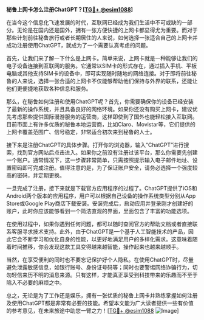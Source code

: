 **秘鲁上网卡怎么注册ChatGPT？[[TG💪+ @esim1088](https://t.me/s/esim1088)]**

在当今这个信息化飞速发展的时代，互联网已经成为我们生活中不可或缺的一部分。无论是在国内还是国外，拥有一张方便快捷的上网卡都显得尤为重要。而对于那些计划前往秘鲁旅行或者长期居住的人来说，如何选择一张适合自己的上网卡并成功注册使用ChatGPT，就成为了一个需要认真考虑的问题。

首先，让我们来了解一下什么是上网卡。简单来说，上网卡就是一种能够让我们的电子设备连接到互联网的服务。它通常以SIM卡的形式存在，通过插入手机、平板电脑或其他支持SIM卡的设备中，即可实现随时随地的网络连接。对于即将前往秘鲁的人来说，选择一张合适的上网卡不仅能够帮助他们保持与外界的联系，还能让他们更便捷地获取各种信息和服务。

那么，在秘鲁如何注册和使用ChatGPT呢？首先，你需要确保你的设备已经安装了最新的操作系统，并且具备良好的网络环境。如果你还没有购买上网卡，建议优先考虑那些提供国际漫游服务的运营商，这样即使到了国外也能轻松接入互联网。目前市面上有许多优质的秘鲁本地运营商，比如Claro、Movistar等，它们提供的上网卡覆盖范围广、信号稳定，非常适合初次来到秘鲁的人士。

接下来是注册ChatGPT的具体步骤。打开你的浏览器，输入“ChatGPT”进行搜索，找到官方网站后点击进入。如果你之前没有注册过该平台，那么你需要先创建一个账户。通常情况下，这一步骤非常简单，只需按照提示输入电子邮件地址、设置密码即可完成注册。值得注意的是，为了保证账户安全，请务必选择一个强度较高的密码，并定期更换。

一旦完成了注册，接下来就是下载官方应用程序的过程了。ChatGPT提供了iOS和Android两个版本的应用程序，用户可以根据自己设备的操作系统类型分别从App Store或Google Play商店下载安装。安装完成后，启动应用并登录刚才创建好的账户，此时你应该能够看到一个简洁直观的界面，里面包含了丰富的功能选项。

在使用过程中，如果你遇到任何问题，都可以随时查阅官方的帮助文档或者直接联系客服寻求技术支持。此外，由于ChatGPT是一个基于人工智能技术的产品，因此它会不断学习和优化自身的性能，以更好地满足用户的多样化需求。这意味着随着时间推移，你会发现这款工具变得越来越智能，操作起来也越来越顺手。

当然，在享受便利的同时也不要忘记保护好个人隐私。在使用ChatGPT时，尽量避免泄露敏感信息，如银行账号、身份证号码等；同时也要警惕网络诈骗行为，切勿轻信来历不明的消息来源。只有这样，才能真正享受到科技带来的乐趣而不至于陷入不必要的麻烦之中。

总之，无论是为了工作还是娱乐，拥有一张优质的秘鲁上网卡并熟练掌握如何注册及使用ChatGPT都是非常有必要的技能。希望本文能为广大读者提供一些有价值的参考意见，在未来旅途中助您一臂之力！[[TG💪+ @esim1088](https://t.me/s/esim1088) ![Image](https://i.postimg.cc/4NQfJmqS/Snipaste-2025-05-13-00-14-12.png)]